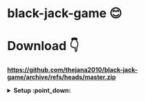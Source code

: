 # black-jack-game :blush:

# Download :point_down:

**https://github.com/thejana2010/black-jack-game/archive/refs/heads/master.zip**

<details>
  <summary><b> Setup :point_down: </></b></summary>
  <br/>


<img src="./readme photos/capcur2.png" width="550" height="500" />

**Next step :point_down:**

<img src="./readme photos/Untitled3.png" width="550" height="500" />

**Next step :point_down:**

<img src="./readme photos/Untitled4.png" width="550" height="500" />

**Next step :point_down:**

<img src="./readme photos/Untitled5.png" width="550" height="500" />

**Next step :point_down:**

<img src="./readme photos/Untitled6.png" width="550" height="500" />

**Next step :point_down:**

<img src="./readme photos/Untitled7.png" width="550" height="500" />


</details>

